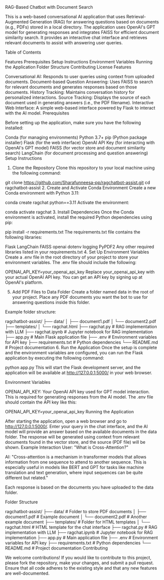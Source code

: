 RAG-Based Chatbot with Document Search

This is a web-based conversational AI application that uses Retrieval-Augmented Generation (RAG) for answering questions based on documents (e.g., PDFs) stored in a local directory. The application uses OpenAI's GPT model for generating responses and integrates FAISS for efficient document similarity search. It provides an interactive chat interface and retrieves relevant documents to assist with answering user queries.

Table of Contents

Features
Prerequisites
Setup Instructions
Environment Variables
Running the Application
Folder Structure
Contributing
License
Features

Conversational AI: Responds to user queries using context from uploaded documents.
Document-based Question Answering: Uses FAISS to search for relevant documents and generates responses based on those documents.
History Tracking: Maintains conversation history for personalized interactions.
Source Tracking: Displays the source of each document used in generating answers (i.e., the PDF filename).
Interactive Web Interface: A simple web-based interface powered by Flask to interact with the AI model.
Prerequisites

Before setting up the application, make sure you have the following installed:

Conda (for managing environments)
Python 3.7+
pip (Python package installer)
Flask (for the web interface)
OpenAI API Key (for interacting with OpenAI's GPT model)
FAISS (for vector store and document similarity search)
LangChain (for document processing and question answering)
Setup Instructions

1. Clone the Repository
Clone this repository to your local machine using the following command:

git clone https://github.com/Sharafunneesa-pp/ragchatbot-assist.git
cd ragchatbot-assist
2. Create and Activate Conda Environment
Create a new Conda environment with Python 3.11:

conda create ragchat python==3.11
Activate the environment:

conda activate ragchat
3. Install Dependencies
Once the Conda environment is activated, install the required Python dependencies using pip:

pip install -r requirements.txt
The requirements.txt file contains the following libraries:

Flask
LangChain
FAISS
openai
dotenv
logging
PyPDF2
Any other required libraries listed in your requirements.txt
4. Set Up Environment Variables
Create a .env file in the root directory of your project to store your environment variables. The .env file should include the following:

OPENAI_API_KEY=your_openai_api_key
Replace your_openai_api_key with your actual OpenAI API key. You can get an API key by signing up at OpenAI's platform.

5. Add PDF Files to Data Folder
Create a folder named data in the root of your project. Place any PDF documents you want the bot to use for answering questions inside this folder.

Example folder structure:

ragchatbot-assist/
├── data/
│   ├── document1.pdf
│   └── document2.pdf
├── templates/
│   └── ragchat.html
├── ragchat.py               # RAG implementation with LLM
├── ragchat.ipynb            # Jupyter notebook for RAG implementation
├── app.py                   # Main Flask application file
├── .env                     # Environment variables for API key
├── requirements.txt         # Python dependencies
└── README.md                # Project documentation
6. Run the Application
Once the setup is complete and the environment variables are configured, you can run the Flask application by executing the following command:

python app.py
This will start the Flask development server, and the application will be available at http://127.0.0.1:5000/ in your web browser.

Environment Variables

OPENAI_API_KEY: Your OpenAI API key used for GPT model interaction. This is required for generating responses from the AI model.
The .env file should contain the API key like this:

OPENAI_API_KEY=your_openai_api_key
Running the Application

After starting the application, open a web browser and go to http://127.0.0.1:5000/.
Enter your query in the chat interface, and the AI model will provide an answer based on the available documents in the data folder.
The response will be generated using context from relevant documents found in the vector store, and the source (PDF file) will be shown.
Example Interaction
User: "What is Cross-Attention?"

AI: "Cross-attention is a mechanism in transformer models that allows information from one sequence to attend to another sequence. This is especially useful in models like BERT and GPT for tasks like machine translation and text generation, where input sequences can be quite different but related."

Each response is based on the documents you have uploaded to the data folder.

Folder Structure

ragchatbot-assist/
├── data/                # Folder to store PDF documents
│   ├── document1.pdf    # Example document
│   └── document2.pdf    # Another example document
├── templates/           # Folder for HTML templates
│   └── ragchat.html     # HTML template for the chat interface
├── ragchat.py           # RAG implementation with LLM
├── ragchat.ipynb        # Jupyter notebook for RAG implementation
├── app.py               # Main application file
├── .env                 # Environment variables for API key
├── requirements.txt     # Python dependencies
└── README.md            # Project documentation
Contributing

We welcome contributions! If you would like to contribute to this project, please fork the repository, make your changes, and submit a pull request. Ensure that all code adheres to the existing style and that any new features are well-documented.
